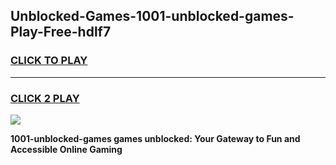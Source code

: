 
## Unblocked-Games-1001-unblocked-games-Play-Free-hdlf7
<h3>
<a href="https://premium76.site?title=1001-unblocked-games&ref=23A">CLICK TO PLAY</a></h3>
<hr>

<h3>
<a href="https://premium76.site?title=1001-unblocked-games&ref=23A">CLICK 2 PLAY</a>
  
</h3>

<a href="https://premium76.site?title=1001-unblocked-games&ref=23A"><img src="https://clearcache.store/games.png"></a>


**1001-unblocked-games games unblocked: Your Gateway to Fun and Accessible Online Gaming**
